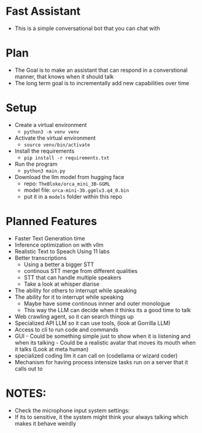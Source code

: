 # Fast Assistant

- This is a simple conversational bot that you can chat with

# Plan

- The Goal is to make an assistant that can respond in a converstional manner, that knows when it should talk
- The long term goal is to incrementally add new capabilities over time
 
# Setup

- Create a virtual environment
    - `python3 -m venv venv`
- Activate the virtual environment
    - `source venv/bin/activate`
- Install the requirements
    - `pip install -r requirements.txt`
- Run the program
    - `python3 main.py`
- Download the llm model from hugging face 
    - repo: `TheBloke/orca_mini_3B-GGML`
    - model file: `orca-mini-3b.ggmlv3.q4_0.bin`
    - put it in a `models` folder within this repo


# Planned Features

- Faster Text Generation time
- Inference optimization on with vllm
- Realistic Text to Speach Using 11 labs
- Better transcriptions
    - Using a better a bigger STT
    - continous STT merge from different qualities
    - STT that can handle multiple speakers
    - Take a look at whisper diarise
- The ability for others to interrupt while speaking
- The ability for it to interrupt while speaking
     - Maybe have some continous innner and outer monologue
     - This way the LLM can decide when it thinks its a good time to talk
- Web crawling agent, so it can search things up
- Specialized API LLM so it can use tools, (look at Gorrilla LLM)
- Access to cli to run code and commands
- GUI
      - Could be something simple just to show when it is listening and when its talking
      - Could be a realistic avatar that moves its mouth when it talks (Look at meta human)
- specialized coding llm it can call on (codellama or wizard coder)
- Mechanism for having process intensize tasks run on a server that it calls out to


# NOTES:

- Check the microphone input system settings:
- If its to sensitive, it the system might think your always talking which makes it behave weirdly
